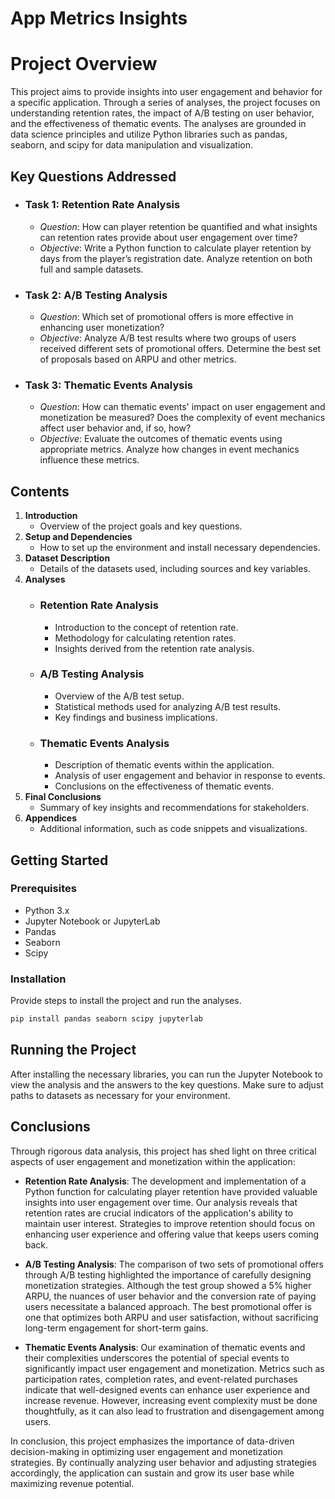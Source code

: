 # App Metrics Insights


# Project Overview

This project aims to provide insights into user engagement and behavior for a specific application. Through a series of analyses, the project focuses on understanding retention rates, the impact of A/B testing on user behavior, and the effectiveness of thematic events. The analyses are grounded in data science principles and utilize Python libraries such as pandas, seaborn, and scipy for data manipulation and visualization.

## Key Questions Addressed
- ### Task 1: Retention Rate Analysis
    - *Question*: How can player retention be quantified and what insights can retention rates provide about user engagement over time?
    - *Objective*: Write a Python function to calculate player retention by days from the player’s registration date. Analyze retention on both full and sample datasets.
- ### Task 2: A/B Testing Analysis
    - *Question*: Which set of promotional offers is more effective in enhancing user monetization?
    - *Objective*: Analyze A/B test results where two groups of users received different sets of promotional offers. Determine the best set of proposals based on ARPU and other metrics.
- ### Task 3: Thematic Events Analysis
    - *Question*: How can thematic events' impact on user engagement and monetization be measured? Does the complexity of event mechanics affect user behavior and, if so, how?
    - *Objective*: Evaluate the outcomes of thematic events using appropriate metrics. Analyze how changes in event mechanics influence these metrics.


## Contents

1. **Introduction**
   - Overview of the project goals and key questions.
2. **Setup and Dependencies**
   - How to set up the environment and install necessary dependencies.
3. **Dataset Description**
   - Details of the datasets used, including sources and key variables.
4. **Analyses**
   - ### Retention Rate Analysis
     - Introduction to the concept of retention rate.
     - Methodology for calculating retention rates.
     - Insights derived from the retention rate analysis.
   - ### A/B Testing Analysis
     - Overview of the A/B test setup.
     - Statistical methods used for analyzing A/B test results.
     - Key findings and business implications.
   - ### Thematic Events Analysis
     - Description of thematic events within the application.
     - Analysis of user engagement and behavior in response to events.
     - Conclusions on the effectiveness of thematic events.
5. **Final Conclusions**
   - Summary of key insights and recommendations for stakeholders.
6. **Appendices**
   - Additional information, such as code snippets and visualizations.

## Getting Started

### Prerequisites

- Python 3.x
- Jupyter Notebook or JupyterLab
- Pandas
- Seaborn
- Scipy

### Installation

Provide steps to install the project and run the analyses.

```bash
pip install pandas seaborn scipy jupyterlab
```

## Running the Project

After installing the necessary libraries, you can run the Jupyter Notebook to view the analysis and the answers to the key questions. Make sure to adjust paths to datasets as necessary for your environment.


## Conclusions

Through rigorous data analysis, this project has shed light on three critical aspects of user engagement and monetization within the application:

- **Retention Rate Analysis**: The development and implementation of a Python function for calculating player retention have provided valuable insights into user engagement over time. Our analysis reveals that retention rates are crucial indicators of the application's ability to maintain user interest. Strategies to improve retention should focus on enhancing user experience and offering value that keeps users coming back.

- **A/B Testing Analysis**: The comparison of two sets of promotional offers through A/B testing highlighted the importance of carefully designing monetization strategies. Although the test group showed a 5% higher ARPU, the nuances of user behavior and the conversion rate of paying users necessitate a balanced approach. The best promotional offer is one that optimizes both ARPU and user satisfaction, without sacrificing long-term engagement for short-term gains.

- **Thematic Events Analysis**: Our examination of thematic events and their complexities underscores the potential of special events to significantly impact user engagement and monetization. Metrics such as participation rates, completion rates, and event-related purchases indicate that well-designed events can enhance user experience and increase revenue. However, increasing event complexity must be done thoughtfully, as it can also lead to frustration and disengagement among users.

In conclusion, this project emphasizes the importance of data-driven decision-making in optimizing user engagement and monetization strategies. By continually analyzing user behavior and adjusting strategies accordingly, the application can sustain and grow its user base while maximizing revenue potential.